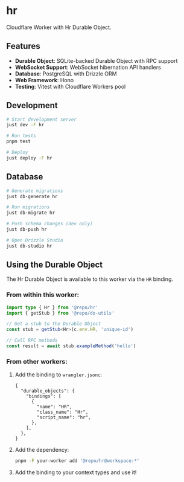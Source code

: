 # hr

Cloudflare Worker with Hr Durable Object.

## Features

- **Durable Object**: SQLite-backed Durable Object with RPC support
- **WebSocket Support**: WebSocket hibernation API handlers
- **Database**: PostgreSQL with Drizzle ORM
- **Web Framework**: Hono
- **Testing**: Vitest with Cloudflare Workers pool

## Development

```bash
# Start development server
just dev -F hr

# Run tests
pnpm test

# Deploy
just deploy -F hr
```

## Database

```bash
# Generate migrations
just db-generate hr

# Run migrations
just db-migrate hr

# Push schema changes (dev only)
just db-push hr

# Open Drizzle Studio
just db-studio hr
```

## Using the Durable Object

The Hr Durable Object is available to this worker via the `HR` binding.

### From within this worker:

```typescript
import type { Hr } from '@repo/hr'
import { getStub } from '@repo/do-utils'

// Get a stub to the Durable Object
const stub = getStub<Hr>(c.env.HR, 'unique-id')

// Call RPC methods
const result = await stub.exampleMethod('hello')
```

### From other workers:

1. Add the binding to `wrangler.jsonc`:

   ```jsonc
   {
     "durable_objects": {
       "bindings": [
         {
           "name": "HR",
           "class_name": "Hr",
           "script_name": "hr",
         },
       ],
     },
   }
   ```

2. Add the dependency:

   ```bash
   pnpm -F your-worker add '@repo/hr@workspace:*'
   ```

3. Add the binding to your context types and use it!
